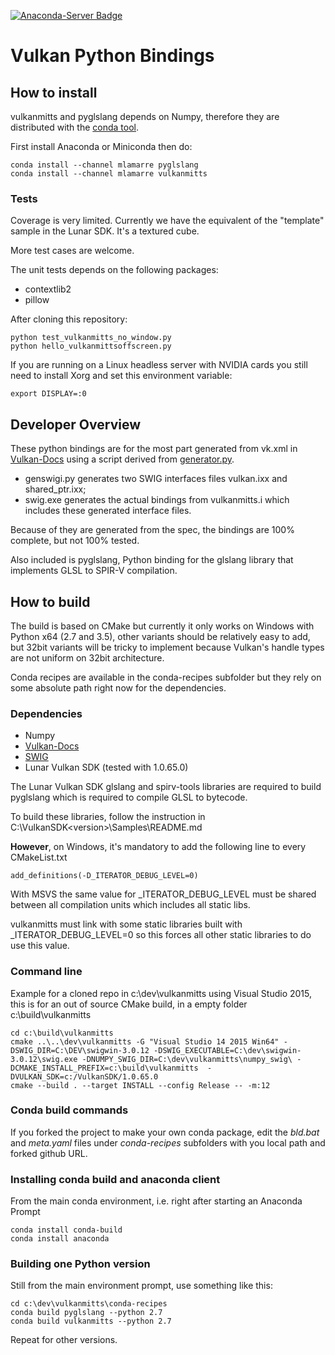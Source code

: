 [![Anaconda-Server Badge](https://anaconda.org/mlamarre/vulkanmitts/badges/installer/conda.svg)](https://conda.anaconda.org/mlamarre)

# Vulkan Python Bindings

## How to install

vulkanmitts and pyglslang depends on Numpy, therefore they are distributed with the [conda tool](https://www.continuum.io/downloads).

First install Anaconda or Miniconda then do:

```
conda install --channel mlamarre pyglslang
conda install --channel mlamarre vulkanmitts
```

### Tests

Coverage is very limited. Currently we have the equivalent of the "template" sample in the Lunar SDK. It's a textured cube.

More test cases are welcome.

The unit tests depends on the following packages:

* contextlib2
* pillow

After cloning this repository:

```
python test_vulkanmitts_no_window.py
python hello_vulkanmittsoffscreen.py
```

If you are running on a Linux headless server with NVIDIA cards you still need to install Xorg and set this environment variable:
```
export DISPLAY=:0
```

## Developer Overview

These python bindings are for the most part generated from vk.xml in [Vulkan-Docs](https://github.com/KhronosGroup/Vulkan-Docs) using a script derived from [generator.py](https://github.com/KhronosGroup/Vulkan-Docs/blob/1.0/src/spec/generator.py).

* genswigi.py generates two SWIG interfaces files vulkan.ixx and shared_ptr.ixx;
* swig.exe generates the actual bindings from vulkanmitts.i which includes these generated interface files.

Because of they are generated from the spec, the bindings are 100% complete, but not 100% tested.

Also included is pyglslang, Python binding for the glslang library that implements GLSL to SPIR-V compilation.

## How to build

The build is based on CMake but currently it only works on Windows with Python x64 (2.7 and 3.5), other variants should be relatively easy to add, but 32bit variants will be tricky to implement because Vulkan's handle types are not uniform on 32bit architecture.

Conda recipes are available in the conda-recipes subfolder but they rely on some absolute path right now for the dependencies.

### Dependencies

* Numpy
* [Vulkan-Docs](https://github.com/KhronosGroup/Vulkan-Docs)
* [SWIG](https://github.com/swig/swig)
* Lunar Vulkan SDK (tested with 1.0.65.0)

The Lunar Vulkan SDK glslang and spirv-tools libraries are required to build pyglslang which is required to compile GLSL to bytecode.

To build these libraries, follow the instruction in C:\VulkanSDK\<version>\Samples\README.md

**However**, on Windows, it's mandatory to add the following line to every CMakeList.txt

```
add_definitions(-D_ITERATOR_DEBUG_LEVEL=0)
```

With MSVS the same value for _ITERATOR_DEBUG_LEVEL must be shared between all compilation units which includes all static libs.

vulkanmitts must link with some static libraries built with _ITERATOR_DEBUG_LEVEL=0 so this forces all other static libraries to do use this value.

### Command line

Example for a cloned repo in c:\dev\vulkanmitts using Visual Studio 2015, this is for an out of source CMake build, in a empty folder c:\build\vulkanmitts

```
cd c:\build\vulkanmitts
cmake ..\..\dev\vulkanmitts -G "Visual Studio 14 2015 Win64" -DSWIG_DIR=C:\DEV\swigwin-3.0.12 -DSWIG_EXECUTABLE=C:\dev\swigwin-3.0.12\swig.exe -DNUMPY_SWIG_DIR=C:\dev\vulkanmitts\numpy_swig\ -DCMAKE_INSTALL_PREFIX=c:\build\vulkanmitts  -DVULKAN_SDK=c:/VulkanSDK/1.0.65.0
cmake --build . --target INSTALL --config Release -- -m:12
```

### Conda build commands

If you forked the project to make your own conda package, edit the *bld.bat* and *meta.yaml* files under *conda-recipes* subfolders with you local path and forked github URL.

### Installing conda build and anaconda client

From the main conda environment, i.e. right after starting an Anaconda Prompt
```
conda install conda-build
conda install anaconda
```
### Building one Python version

Still from the main environment prompt, use something like this:

```
cd c:\dev\vulkanmitts\conda-recipes
conda build pyglslang --python 2.7
conda build vulkanmitts --python 2.7
```

Repeat for other versions.




